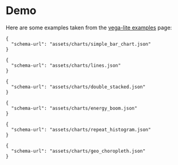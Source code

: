 # Demo

Here are some examples taken from the [vega-lite examples](https://vega.github.io/vega-lite/examples/) page:

```vegalite
{
  "schema-url": "assets/charts/simple_bar_chart.json"
}
```

```vegalite
{
  "schema-url": "assets/charts/lines.json"
}
```

```vegalite
{
  "schema-url": "assets/charts/double_stacked.json"
}
```

```vegalite
{
  "schema-url": "assets/charts/energy_boom.json"
}
```

```vegalite
{
  "schema-url": "assets/charts/repeat_histogram.json"
}
```

```vegalite
{
  "schema-url": "assets/charts/geo_choropleth.json"
}
```
